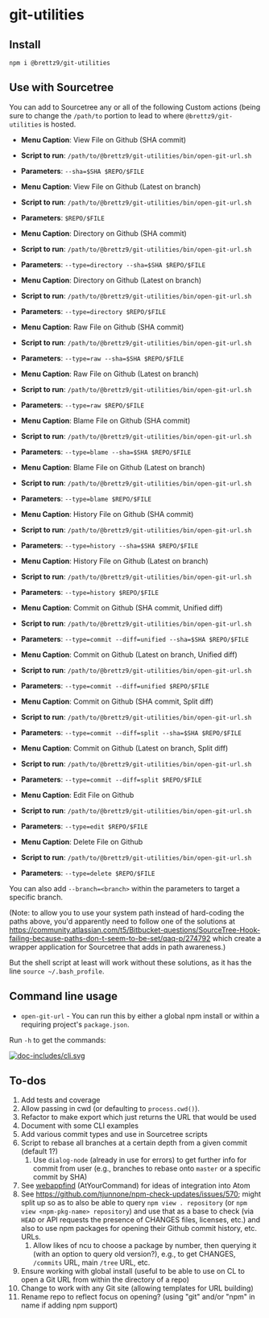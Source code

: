# git-utilities

## Install

```shell
npm i @brettz9/git-utilities
```

## Use with Sourcetree

You can add to Sourcetree any or all of the following Custom actions (being
sure to change the `/path/to` portion to lead to where `@brettz9/git-utilities` is
hosted.

- **Menu Caption**: View File on Github (SHA commit)
- **Script to run**: `/path/to/@brettz9/git-utilities/bin/open-git-url.sh`
- **Parameters**: `--sha=$SHA $REPO/$FILE`

- **Menu Caption**: View File on Github (Latest on branch)
- **Script to run**: `/path/to/@brettz9/git-utilities/bin/open-git-url.sh`
- **Parameters**: `$REPO/$FILE`

- **Menu Caption**: Directory on Github (SHA commit)
- **Script to run**: `/path/to/@brettz9/git-utilities/bin/open-git-url.sh`
- **Parameters**: `--type=directory --sha=$SHA $REPO/$FILE`

- **Menu Caption**: Directory on Github (Latest on branch)
- **Script to run**: `/path/to/@brettz9/git-utilities/bin/open-git-url.sh`
- **Parameters**: `--type=directory $REPO/$FILE`

- **Menu Caption**: Raw File on Github (SHA commit)
- **Script to run**: `/path/to/@brettz9/git-utilities/bin/open-git-url.sh`
- **Parameters**: `--type=raw --sha=$SHA $REPO/$FILE`

- **Menu Caption**: Raw File on Github (Latest on branch)
- **Script to run**: `/path/to/@brettz9/git-utilities/bin/open-git-url.sh`
- **Parameters**: `--type=raw $REPO/$FILE`

- **Menu Caption**: Blame File on Github (SHA commit)
- **Script to run**: `/path/to/@brettz9/git-utilities/bin/open-git-url.sh`
- **Parameters**: `--type=blame --sha=$SHA $REPO/$FILE`

- **Menu Caption**: Blame File on Github (Latest on branch)
- **Script to run**: `/path/to/@brettz9/git-utilities/bin/open-git-url.sh`
- **Parameters**: `--type=blame $REPO/$FILE`

- **Menu Caption**: History File on Github (SHA commit)
- **Script to run**: `/path/to/@brettz9/git-utilities/bin/open-git-url.sh`
- **Parameters**: `--type=history --sha=$SHA $REPO/$FILE`

- **Menu Caption**: History File on Github (Latest on branch)
- **Script to run**: `/path/to/@brettz9/git-utilities/bin/open-git-url.sh`
- **Parameters**: `--type=history $REPO/$FILE`

- **Menu Caption**: Commit on Github (SHA commit, Unified diff)
- **Script to run**: `/path/to/@brettz9/git-utilities/bin/open-git-url.sh`
- **Parameters**: `--type=commit --diff=unified --sha=$SHA $REPO/$FILE`

- **Menu Caption**: Commit on Github (Latest on branch, Unified diff)
- **Script to run**: `/path/to/@brettz9/git-utilities/bin/open-git-url.sh`
- **Parameters**: `--type=commit --diff=unified $REPO/$FILE`

- **Menu Caption**: Commit on Github (SHA commit, Split diff)
- **Script to run**: `/path/to/@brettz9/git-utilities/bin/open-git-url.sh`
- **Parameters**: `--type=commit --diff=split --sha=$SHA $REPO/$FILE`

- **Menu Caption**: Commit on Github (Latest on branch, Split diff)
- **Script to run**: `/path/to/@brettz9/git-utilities/bin/open-git-url.sh`
- **Parameters**: `--type=commit --diff=split $REPO/$FILE`

- **Menu Caption**: Edit File on Github
- **Script to run**: `/path/to/@brettz9/git-utilities/bin/open-git-url.sh`
- **Parameters**: `--type=edit $REPO/$FILE`

- **Menu Caption**: Delete File on Github
- **Script to run**: `/path/to/@brettz9/git-utilities/bin/open-git-url.sh`
- **Parameters**: `--type=delete $REPO/$FILE`

You can also add `--branch=<branch>` within the parameters to target a
specific branch.

(Note: to allow you to use your system path instead of hard-coding the
paths above, you'd apparently need to follow one of the solutions at
<https://community.atlassian.com/t5/Bitbucket-questions/SourceTree-Hook-failing-because-paths-don-t-seem-to-be-set/qaq-p/274792> which create a
wrapper application for Sourcetree that adds in path awareness.)

But the shell script at least will work without these solutions, as it
has the line `source ~/.bash_profile`.

## Command line usage

- `open-git-url` - You can run this by either a global npm install or within
  a requiring project's `package.json`.

Run `-h` to get the commands:

[![doc-includes/cli.svg](https://brettz9.github.io/git-utilities/cli.svg)](doc-includes/cli.svg)

## To-dos

1. Add tests and coverage
1. Allow passing in cwd (or defaulting to `process.cwd()`).
1. Refactor to make export which just returns the URL that would be used
1. Document with some CLI examples
1. Add various commit types and use in Sourcetree scripts
1. Script to rebase all branches at a certain depth from a given commit (default 1?)
    1. Use `dialog-node` (already in use for errors) to get further info for
    commit from user (e.g., branches to rebase onto `master` or a specific
    commit by SHA)
1. See [webappfind](https://github.com/brettz9/webappfind) (AtYourCommand)
    for ideas of integration into Atom
1. See <https://github.com/tjunnone/npm-check-updates/issues/570>; might
    split up so as to also be able to query `npm view . repository` (or
    `npm view <npm-pkg-name> repository`) and use that as a base to check
    (via `HEAD` or API requests the presence of CHANGES files, licenses, etc.)
    and also to use npm packages for opening their Github commit history,
    etc. URLs.
    1. Allow likes of ncu to choose a package by number, then querying it
        (with an option to query old version?), e.g., to get CHANGES,
        `/commits` URL, main `/tree` URL, etc.
1. Ensure working with global install (useful to be able to use on CL to
    open a Git URL from within the directory of a repo)
1. Change to work with any Git site (allowing templates for URL building)
1. Rename repo to reflect focus on opening? (using "git" and/or "npm"
    in name if adding npm support)
